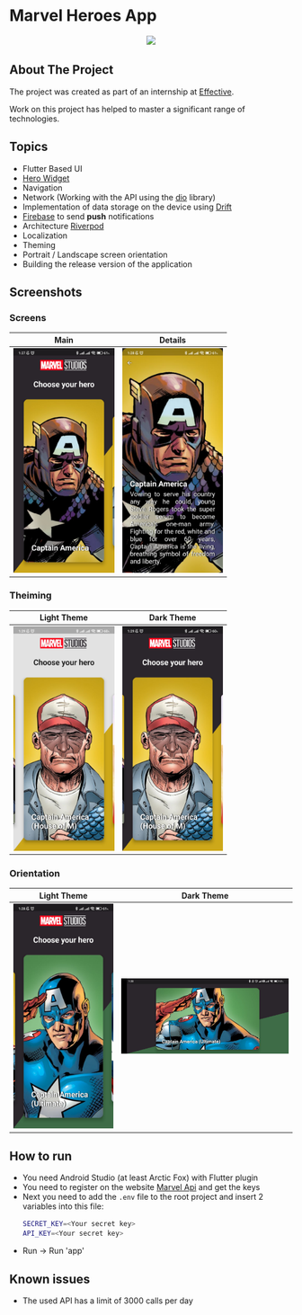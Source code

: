 # Marvel Heroes App

<p align="center">
  <img src="assets/for_readme/video.gif" height=400/>
</p>

## About The Project
The project was created as part of an internship at [Effective](https://effective.band/).

Work on this project has helped to master a significant range of technologies.

## Topics

* Flutter Based UI
* [Hero Widget](https://docs.flutter.dev/development/ui/animations/hero-animations)
* Navigation
* Network (Working with the API using the [dio](https://pub.dev/packages/dio) library)
* Implementation of data storage on the device using [Drift](https://pub.dev/packages/drift)
* [Firebase](https://firebase.google.com/) to send **push** notifications
* Architecture [Riverpod](https://riverpod.dev/)
* Localization
* Theming
* Portrait / Landscape screen orientation
* Building the release version of the application

## Screenshots

### Screens

|                        Main                         |                        Details                         |
|:---------------------------------------------------:|:------------------------------------------------------:|
| <img src="assets/for_readme/main.jpg" height="400"> | <img src="assets/for_readme/details.jpg" height="400"> |


### Theiming

|                     Light Theme                      |                     Dark Theme                      |
|:----------------------------------------------------:|:---------------------------------------------------:|
| <img src="assets/for_readme/light.jpg" height="400"> | <img src="assets/for_readme/dark.jpg" height="400"> | 


### Orientation

|                       Light Theme                       |                       Dark Theme                        |
|:-------------------------------------------------------:|:-------------------------------------------------------:|
| <img src="assets/for_readme/portrait.jpg" height="400"> | <img src="assets/for_readme/landscape.jpg" width="300"> | 



## How to run
* You need Android Studio (at least Arctic Fox) with Flutter plugin
* You need to register on the website [Marvel Api](https://developer.marvel.com/) and get the keys
* Next you need to add the `.env` file to the root project and insert 2 variables into this file:
   ```sh
   SECRET_KEY=<Your secret key>
   API_KEY=<Your secret key>
   ```
* Run -> Run 'app'

## Known issues
* The used API has a limit of 3000 calls per day



